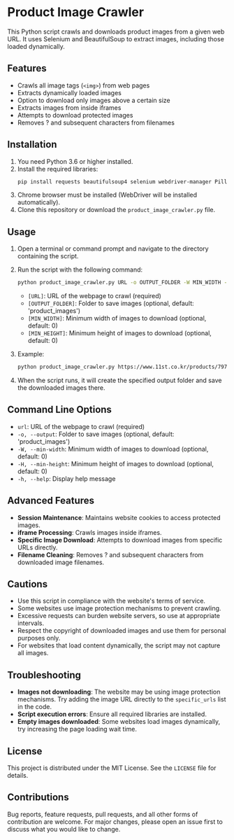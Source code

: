 # Product Image Crawler

This Python script crawls and downloads product images from a given web URL. It uses Selenium and BeautifulSoup to extract images, including those loaded dynamically.

## Features

- Crawls all image tags (`<img>`) from web pages
- Extracts dynamically loaded images
- Option to download only images above a certain size
- Extracts images from inside iframes
- Attempts to download protected images
- Removes ? and subsequent characters from filenames

## Installation

1. You need Python 3.6 or higher installed.
2. Install the required libraries:
    ```bash
    pip install requests beautifulsoup4 selenium webdriver-manager Pillow
    ```
3. Chrome browser must be installed (WebDriver will be installed automatically).
4. Clone this repository or download the `product_image_crawler.py` file.

## Usage

1. Open a terminal or command prompt and navigate to the directory containing the script.
2. Run the script with the following command:
    ```bash
    python product_image_crawler.py URL -o OUTPUT_FOLDER -W MIN_WIDTH -H MIN_HEIGHT 
    ```

    - `[URL]`: URL of the webpage to crawl (required)
    - `[OUTPUT_FOLDER]`: Folder to save images (optional, default: 'product_images')
    - `[MIN_WIDTH]`: Minimum width of images to download (optional, default: 0)
    - `[MIN_HEIGHT]`: Minimum height of images to download (optional, default: 0)
3. Example:
    ```bash
    python product_image_crawler.py https://www.11st.co.kr/products/7979691169 -o my_images -W 300 -H 300
    ```
4. When the script runs, it will create the specified output folder and save the downloaded images there.

## Command Line Options
- `url`: URL of the webpage to crawl (required)
- `-o, --output`: Folder to save images (optional, default: 'product_images')
- `-W, --min-width`: Minimum width of images to download (optional, default: 0)
- `-H, --min-height`: Minimum height of images to download (optional, default: 0)
- `-h, --help`: Display help message

## Advanced Features
- **Session Maintenance**: Maintains website cookies to access protected images.
- **iframe Processing**: Crawls images inside iframes.
- **Specific Image Download**: Attempts to download images from specific URLs directly.
- **Filename Cleaning**: Removes ? and subsequent characters from downloaded image filenames.

## Cautions
- Use this script in compliance with the website's terms of service.
- Some websites use image protection mechanisms to prevent crawling.
- Excessive requests can burden website servers, so use at appropriate intervals.
- Respect the copyright of downloaded images and use them for personal purposes only.
- For websites that load content dynamically, the script may not capture all images.

## Troubleshooting
- **Images not downloading**: The website may be using image protection mechanisms. Try adding the image URL directly to the `specific_urls` list in the code.
- **Script execution errors**: Ensure all required libraries are installed.
- **Empty images downloaded**: Some websites load images dynamically, try increasing the page loading wait time.

## License
This project is distributed under the MIT License. See the `LICENSE` file for details.

## Contributions
Bug reports, feature requests, pull requests, and all other forms of contribution are welcome. For major changes, please open an issue first to discuss what you would like to change.
